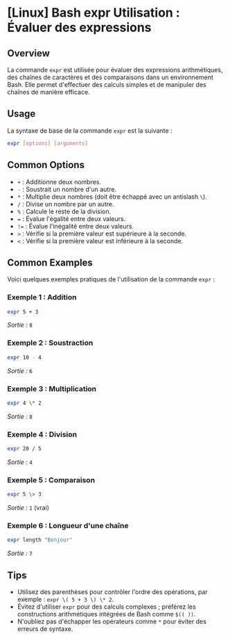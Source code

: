 # [Linux] Bash expr Utilisation : Évaluer des expressions

## Overview
La commande `expr` est utilisée pour évaluer des expressions arithmétiques, des chaînes de caractères et des comparaisons dans un environnement Bash. Elle permet d'effectuer des calculs simples et de manipuler des chaînes de manière efficace.

## Usage
La syntaxe de base de la commande `expr` est la suivante :

```bash
expr [options] [arguments]
```

## Common Options
- `+` : Additionne deux nombres.
- `-` : Soustrait un nombre d'un autre.
- `*` : Multiplie deux nombres (doit être échappé avec un antislash `\`).
- `/` : Divise un nombre par un autre.
- `%` : Calcule le reste de la division.
- `=` : Évalue l'égalité entre deux valeurs.
- `!=` : Évalue l'inégalité entre deux valeurs.
- `>` : Vérifie si la première valeur est supérieure à la seconde.
- `<` : Vérifie si la première valeur est inférieure à la seconde.

## Common Examples
Voici quelques exemples pratiques de l'utilisation de la commande `expr` :

### Exemple 1 : Addition
```bash
expr 5 + 3
```
*Sortie :* `8`

### Exemple 2 : Soustraction
```bash
expr 10 - 4
```
*Sortie :* `6`

### Exemple 3 : Multiplication
```bash
expr 4 \* 2
```
*Sortie :* `8`

### Exemple 4 : Division
```bash
expr 20 / 5
```
*Sortie :* `4`

### Exemple 5 : Comparaison
```bash
expr 5 \> 3
```
*Sortie :* `1` (vrai)

### Exemple 6 : Longueur d'une chaîne
```bash
expr length "Bonjour"
```
*Sortie :* `7`

## Tips
- Utilisez des parenthèses pour contrôler l'ordre des opérations, par exemple : `expr \( 5 + 3 \) \* 2`.
- Évitez d'utiliser `expr` pour des calculs complexes ; préférez les constructions arithmétiques intégrées de Bash comme `$(( ))`.
- N'oubliez pas d'échapper les opérateurs comme `*` pour éviter des erreurs de syntaxe.